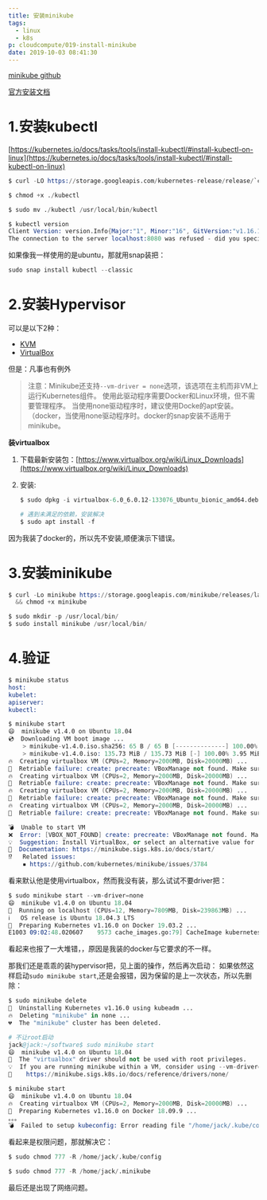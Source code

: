 ```yaml
---
title: 安装minikube
tags:
  - linux
  - k8s
p: cloudcompute/019-install-minikube
date: 2019-10-03 08:41:30
---
```


[minikube github](https://github.com/kubernetes/minikube/releases)

[官方安装文档](https://kubernetes.io/docs/tasks/tools/install-minikube/)

# 1.安装kubectl

[https://kubernetes.io/docs/tasks/tools/install-kubectl/#install-kubectl-on-linux](https://kubernetes.io/docs/tasks/tools/install-kubectl/#install-kubectl-on-linux)

```s
$ curl -LO https://storage.googleapis.com/kubernetes-release/release/`curl -s https://storage.googleapis.com/kubernetes-release/release/stable.txt`/bin/linux/amd64/kubectl

$ chmod +x ./kubectl

$ sudo mv ./kubectl /usr/local/bin/kubectl

$ kubectl version
Client Version: version.Info{Major:"1", Minor:"16", GitVersion:"v1.16.1", GitCommit:"d647ddbd755faf07169599a625faf302ffc34458", GitTreeState:"clean", BuildDate:"2019-10-02T17:01:15Z", GoVersion:"go1.12.10", Compiler:"gc", Platform:"linux/amd64"}
The connection to the server localhost:8080 was refused - did you specify the right host or port?
```

如果像我一样使用的是ubuntu，那就用snap装把：
```s
sudo snap install kubectl --classic
```

# 2.安装Hypervisor

可以是以下2种：

* [KVM](https://www.linux-kvm.org/page/Main_Page)
* [VirtualBox](https://www.virtualbox.org/wiki/Downloads)

但是：凡事也有例外

> 注意：Minikube还支持`--vm-driver = none`选项，该选项在主机而非VM上运行Kubernetes组件。 使用此驱动程序需要Docker和Linux环境，但不需要管理程序。 当使用none驱动程序时，建议使用Docke的apt安装。（docker，当使用none驱动程序时。docker的snap安装不适用于minikube。

**装virtualbox**

1. 下载最新安装包：[https://www.virtualbox.org/wiki/Linux_Downloads](https://www.virtualbox.org/wiki/Linux_Downloads)

2. 安装:
    ```s
    $ sudo dpkg -i virtualbox-6.0_6.0.12-133076_Ubuntu_bionic_amd64.deb

    # 遇到未满足的依赖，安装解决
    $ sudo apt install -f
    ```

因为我装了docker的，所以先不安装,顺便演示下错误。

# 3.安装minikube

```s
$ curl -Lo minikube https://storage.googleapis.com/minikube/releases/latest/minikube-linux-amd64 \
  && chmod +x minikube

$ sudo mkdir -p /usr/local/bin/
$ sudo install minikube /usr/local/bin/
```

# 4.验证

```s
$ minikube status
host: 
kubelet: 
apiserver: 
kubectl: 

$ minikube start
😄  minikube v1.4.0 on Ubuntu 18.04
💿  Downloading VM boot image ...
    > minikube-v1.4.0.iso.sha256: 65 B / 65 B [--------------] 100.00% ? p/s 0s
    > minikube-v1.4.0.iso: 135.73 MiB / 135.73 MiB [-] 100.00% 3.95 MiB p/s 34s
🔥  Creating virtualbox VM (CPUs=2, Memory=2000MB, Disk=20000MB) ...
🔄  Retriable failure: create: precreate: VBoxManage not found. Make sure VirtualBox is installed and VBoxManage is in the path
🔥  Creating virtualbox VM (CPUs=2, Memory=2000MB, Disk=20000MB) ...
🔄  Retriable failure: create: precreate: VBoxManage not found. Make sure VirtualBox is installed and VBoxManage is in the path
🔥  Creating virtualbox VM (CPUs=2, Memory=2000MB, Disk=20000MB) ...
🔄  Retriable failure: create: precreate: VBoxManage not found. Make sure VirtualBox is installed and VBoxManage is in the path
🔥  Creating virtualbox VM (CPUs=2, Memory=2000MB, Disk=20000MB) ...
🔄  Retriable failure: create: precreate: VBoxManage not found. Make sure VirtualBox is installed and VBoxManage is in the path

💣  Unable to start VM
❌  Error: [VBOX_NOT_FOUND] create: precreate: VBoxManage not found. Make sure VirtualBox is installed and VBoxManage is in the path
💡  Suggestion: Install VirtualBox, or select an alternative value for --vm-driver
📘  Documentation: https://minikube.sigs.k8s.io/docs/start/
⁉️   Related issues:
    ▪ https://github.com/kubernetes/minikube/issues/3784
```

看来默认他是使用virtualbox，然而我没有装，那么试试不要driver把：

```s
$ sudo minikube start --vm-driver=none
😄  minikube v1.4.0 on Ubuntu 18.04
🤹  Running on localhost (CPUs=12, Memory=7809MB, Disk=239863MB) ...
ℹ️   OS release is Ubuntu 18.04.3 LTS
🐳  Preparing Kubernetes v1.16.0 on Docker 19.03.2 ...
E1003 09:02:48.020607    9573 cache_images.go:79] CacheImage kubernetesui/dashboard:v2.0.0-beta4 -> /home/jack/.minikube/cache/images/kubernetesui/dashboard_v2.0.0-beta4 failed: Get https://index.docker.io/v2/kubernetesui/dashboard/manifests/v2.0.0-beta4: x509: certificate is valid for staging.ogwee.com, staging.gonift.com, perf.gonift.com, staging.getmynift.com, st.nift.me, not index.docker.io

```

看起来也报了一大堆错，，原因是我装的docker与它要求的不一样。

那我们还是乖乖的装hypervisor把，见上面的操作，然后再次启动： 如果依然这样启动`sudo minikube start`,还是会报错，因为保留的是上一次状态，所以先删除：

```s
$ sudo minikube delete
🔄  Uninstalling Kubernetes v1.16.0 using kubeadm ...
🔥  Deleting "minikube" in none ...
💔  The "minikube" cluster has been deleted.

# 不让root启动
jack@jack:~/software$ sudo minikube start
😄  minikube v1.4.0 on Ubuntu 18.04
🛑  The "virtualbox" driver should not be used with root privileges.
💡  If you are running minikube within a VM, consider using --vm-driver=none:
📘    https://minikube.sigs.k8s.io/docs/reference/drivers/none/

$ minikube start
😄  minikube v1.4.0 on Ubuntu 18.04
🔥  Creating virtualbox VM (CPUs=2, Memory=2000MB, Disk=20000MB) ...
🐳  Preparing Kubernetes v1.16.0 on Docker 18.09.9 ...
。。。
💣  Failed to setup kubeconfig: Error reading file "/home/jack/.kube/config": open /home/jack/.kube/config: permission denied
```
看起来是权限问题，那就解决它：
```s
$ sudo chmod 777 -R /home/jack/.kube/config

$ sudo chmod 777 -R /home/jack/.minikube
```

最后还是出现了网络问题。







